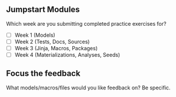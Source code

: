 ## Jumpstart Modules
Which week are you submitting completed practice exercises for? 
<!--- Use an x in the brackets to mark the week you are submitting for -->
- [ ] Week 1 (Models)
- [ ] Week 2 (Tests, Docs, Sources)
- [ ] Week 3 (Jinja, Macros, Packages)
- [ ] Week 4 (Materializations, Analyses, Seeds)
## Focus the feedback
What models/macros/files would you like feedback on?  Be specific.